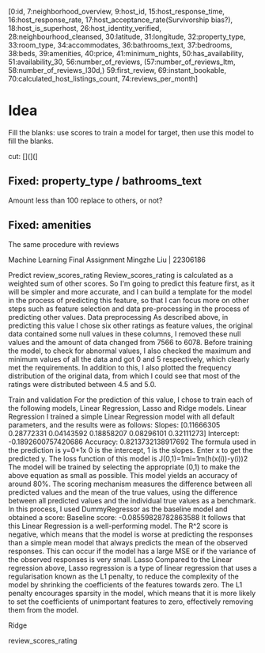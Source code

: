 [0:id, 7:neighborhood_overview, 9:host_id, 15:host_response_time, 16:host_response_rate, 17:host_acceptance_rate(Survivorship bias?), 18:host_is_superhost, 26:host_identity_verified, 28:neighbourhood_cleansed, 30:latitude, 31:longitude, 32:property_type, 33:room_type, 34:accommodates, 36:bathrooms_text, 37:bedrooms, 38:beds, 39:amenities, 40:price, 41:minimum_nights, 50:has_availability, 51:availability_30, 56:number_of_reviews, (57:number_of_reviews_ltm, 58:number_of_reviews_l30d,) 59:first_review, 69:instant_bookable, 70:calculated_host_listings_count, 74:reviews_per_month]

# Idea
Fill the blanks: use scores to train a model for target, then use this model to fill the blanks.

cut:
[](](]


## Fixed: property_type / bathrooms_text
Amount less than 100 replace to others, or not?

## Fixed: amenities
The same procedure with reviews



Machine Learning Final Assignment
Mingzhe Liu | 22306186

Predict review_scores_rating
Review_scores_rating is calculated as a weighted sum of other scores. So I'm going to predict this feature first, as it will be simpler and more accurate, and I can build a template for the model in the process of predicting this feature, so that I can focus more on other steps such as feature selection and data pre-processing in the process of predicting other values.
Data preprocessing
As described above, in predicting this value I chose six other ratings as feature values, the original data contained some null values in these columns, I removed these null values and the amount of data changed from 7566 to 6078. Before training the model, to check for abnormal values, I also checked the maximum and minimum values of all the data and got 0 and 5 respectively, which clearly met the requirements. In addition to this, I also plotted the frequency distribution of the original data, from which I could see that most of the ratings were distributed between 4.5 and 5.0.

Train and validation
For the prediction of this value, I chose to train each of the following models, Linear Regression, Lasso and Ridge models.
Linear Regression
I trained a simple Linear Regression model with all default parameters, and the results were as follows:
Slopes: [0.11666305 0.28772331 0.04143592 0.18858207 0.08296101 0.32111273]
Intercept: -0.1892600757420686
Accuracy: 0.8213732138917692
The formula used in the prediction is
y=0+1x
0 is the intercept, 1 is the slopes. Enter x to get the predicted y. The loss function of this model is
J(0,1)=1mi=1m(h(x(i))-y(i))2
The model will be trained by selecting the appropriate (0,1) to make the above equation as small as possible. This model yields an accuracy of around 80%. The scoring mechanism measures the difference between all predicted values and the mean of the true values, using the difference between all predicted values and the individual true values as a benchmark.
In this process, I used DummyRegressor as the baseline model and obtained a score:
Baseline score: -0.08559828782863588
It follows that this Linear Regression is a well-performing model.
The R^2 score is negative, which means that the model is worse at predicting the responses than a simple mean model that always predicts the mean of the observed responses. This can occur if the model has a large MSE or if the variance of the observed responses is very small.
Lasso
Compared to the Linear regression above, Lasso regression is a type of linear regression that uses a regularisation known as the L1 penalty, to reduce the complexity of the model by shrinking the coefficients of the features towards zero. The L1 penalty encourages sparsity in the model, which means that it is more likely to set the coefficients of unimportant features to zero, effectively removing them from the model.

Ridge




review_scores_rating
